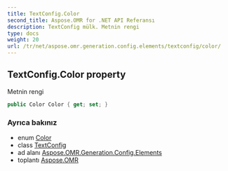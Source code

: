 ```yaml
---
title: TextConfig.Color
second_title: Aspose.OMR for .NET API Referansı
description: TextConfig mülk. Metnin rengi
type: docs
weight: 20
url: /tr/net/aspose.omr.generation.config.elements/textconfig/color/
---
```

## TextConfig.Color property

Metnin rengi

```csharp
public Color Color { get; set; }
```

### Ayrıca bakınız

* enum [Color](../../../aspose.omr.generation/color/)
* class [TextConfig](../)
* ad alanı [Aspose.OMR.Generation.Config.Elements](../../textconfig/)
* toplantı [Aspose.OMR](../../../)


